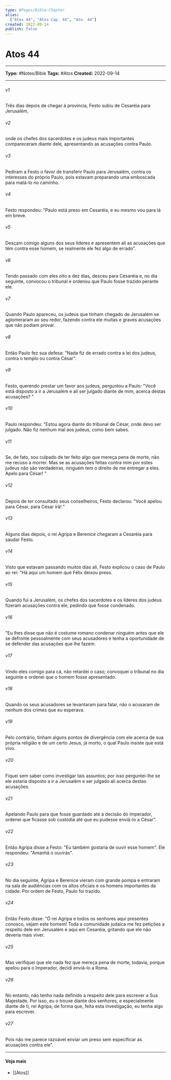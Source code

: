 ```yaml
---
type: #Pages/Bible-Chapter
alias:
  ["Atos 44", "Atos Cap. 44", "Ato. 44"]
created: 2022-09-14
publish: false
---
```


# Atos 44

---

**Type:** #Notes/Bible
**Tags:** #Atos
**Created:** 2022-09-14

---

###### v1
Três dias depois de chegar à província, Festo subiu de Cesaréia para Jerusalém,
###### v2
onde os chefes dos sacerdotes e os judeus mais importantes compareceram diante dele, apresentando as acusações contra Paulo.
###### v3
Pediram a Festo o favor de transferir Paulo para Jerusalém, contra os interesses do próprio Paulo, pois estavam preparando uma emboscada para matá-lo no caminho.
###### v4
Festo respondeu: "Paulo está preso em Cesaréia, e eu mesmo vou para lá em breve.
###### v5
Desçam comigo alguns dos seus líderes e apresentem ali as acusações que têm contra esse homem, se realmente ele fez algo de errado".
###### v6
Tendo passado com eles oito a dez dias, desceu para Cesaréia e, no dia seguinte, convocou o tribunal e ordenou que Paulo fosse trazido perante ele.
###### v7
Quando Paulo apareceu, os judeus que tinham chegado de Jerusalém se aglomeraram ao seu redor, fazendo contra ele muitas e graves acusações que não podiam provar.
###### v8
Então Paulo fez sua defesa: "Nada fiz de errado contra a lei dos judeus, contra o templo ou contra César".
###### v9
Festo, querendo prestar um favor aos judeus, perguntou a Paulo: "Você está disposto a ir a Jerusalém e ali ser julgado diante de mim, acerca destas acusações? "
###### v10
Paulo respondeu: "Estou agora diante do tribunal de César, onde devo ser julgado. Não fiz nenhum mal aos judeus, como bem sabes.
###### v11
Se, de fato, sou culpado de ter feito algo que mereça pena de morte, não me recuso a morrer. Mas se as acusações feitas contra mim por estes judeus não são verdadeiras, ninguém tem o direito de me entregar a eles. Apelo para César! "
###### v12
Depois de ter consultado seus conselheiros, Festo declarou: "Você apelou para César, para César irá! "
###### v13
Alguns dias depois, o rei Agripa e Berenice chegaram a Cesaréia para saudar Festo.
###### v14
Visto que estavam passando muitos dias ali, Festo explicou o caso de Paulo ao rei: "Há aqui um homem que Félix deixou preso.
###### v15
Quando fui a Jerusalém, os chefes dos sacerdotes e os líderes dos judeus fizeram acusações contra ele, pedindo que fosse condenado.
###### v16
"Eu lhes disse que não é costume romano condenar ninguém antes que ele se defronte pessoalmente com seus acusadores e tenha a oportunidade de se defender das acusações que lhe fazem.
###### v17
Vindo eles comigo para cá, não retardei o caso; convoquei o tribunal no dia seguinte e ordenei que o homem fosse apresentado.
###### v18
Quando os seus acusadores se levantaram para falar, não o acusaram de nenhum dos crimes que eu esperava.
###### v19
Pelo contrário, tinham alguns pontos de divergência com ele acerca de sua própria religião e de um certo Jesus, já morto, o qual Paulo insiste que está vivo.
###### v20
Fiquei sem saber como investigar tais assuntos; por isso perguntei-lhe se ele estaria disposto a ir a Jerusalém e ser julgado ali acerca destas acusações.
###### v21
Apelando Paulo para que fosse guardado até a decisão do Imperador, ordenei que ficasse sob custódia até que eu pudesse enviá-lo a César".
###### v22
Então Agripa disse a Festo: "Eu também gostaria de ouvir esse homem". Ele respondeu: "Amanhã o ouvirás".
###### v23
No dia seguinte, Agripa e Berenice vieram com grande pompa e entraram na sala de audiências com os altos oficiais e os homens importantes da cidade. Por ordem de Festo, Paulo foi trazido.
###### v24
Então Festo disse: "Ó rei Agripa e todos os senhores aqui presentes conosco, vejam este homem! Toda a comunidade judaica me fez petições a respeito dele em Jerusalém e aqui em Cesaréia, gritando que ele não deveria mais viver.
###### v25
Mas verifiquei que ele nada fez que mereça pena de morte; todavia, porque apelou para o Imperador, decidi enviá-lo a Roma.
###### v26
No entanto, não tenho nada definido a respeito dele para escrever a Sua Majestade. Por isso, eu o trouxe diante dos senhores, e especialmente diante de ti, rei Agripa, de forma que, feita esta investigação, eu tenha algo para escrever.
###### v27
Pois não me parece razoável enviar um preso sem especificar as acusações contra ele".


---

#### Veja mais

- [[Atos]]
